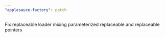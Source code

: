 ```yaml
---
"applesauce-factory": patch
---
```


Fix replaceable loader mixing parameterized replaceable and replaceable pointers
